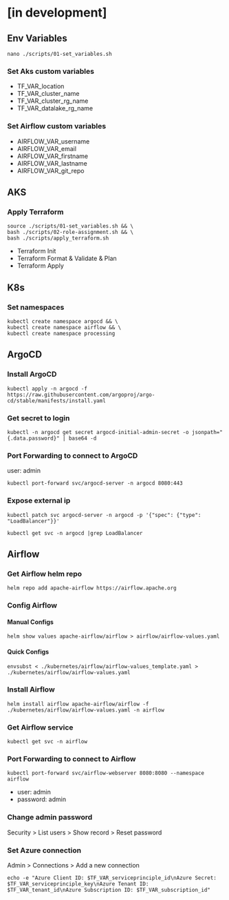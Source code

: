 # [in development]

## Env Variables

    nano ./scripts/01-set_variables.sh

### Set Aks custom variables

- TF_VAR_location
- TF_VAR_cluster_name
- TF_VAR_cluster_rg_name
- TF_VAR_datalake_rg_name

### Set Airflow custom variables

- AIRFLOW_VAR_username
- AIRFLOW_VAR_email
- AIRFLOW_VAR_firstname
- AIRFLOW_VAR_lastname
- AIRFLOW_VAR_git_repo

## AKS

### Apply Terraform

    source ./scripts/01-set_variables.sh && \
    bash ./scripts/02-role-assignment.sh && \
    bash ./scripts/apply_terraform.sh

- Terraform Init
- Terraform Format & Validate & Plan
- Terraform Apply

## K8s

### Set namespaces

    kubectl create namespace argocd && \
    kubectl create namespace airflow && \
    kubectl create namespace processing

## ArgoCD

### Install ArgoCD

    kubectl apply -n argocd -f https://raw.githubusercontent.com/argoproj/argo-cd/stable/manifests/install.yaml

### Get secret to login

    kubectl -n argocd get secret argocd-initial-admin-secret -o jsonpath="{.data.password}" | base64 -d

### Port Forwarding to connect to ArgoCD

user: admin

    kubectl port-forward svc/argocd-server -n argocd 8080:443

### Expose external ip

    kubectl patch svc argocd-server -n argocd -p '{"spec": {"type": "LoadBalancer"}}'

    kubectl get svc -n argocd |grep LoadBalancer

## Airflow

### Get Airflow helm repo

    helm repo add apache-airflow https://airflow.apache.org

### Config Airflow

#### Manual Configs

    helm show values apache-airflow/airflow > airflow/airflow-values.yaml

#### Quick Configs

    envsubst < ./kubernetes/airflow/airflow-values_template.yaml > ./kubernetes/airflow/airflow-values.yaml

### Install Airflow

    helm install airflow apache-airflow/airflow -f ./kubernetes/airflow/airflow-values.yaml -n airflow

### Get Airflow service

    kubectl get svc -n airflow

### Port Forwarding to connect to Airflow

    kubectl port-forward svc/airflow-webserver 8080:8080 --namespace airflow

- user: admin
- password: admin

### Change admin password

Security > List users > Show record > Reset password

### Set Azure connection

Admin > Connections > Add a new connection

    echo -e "Azure Client ID: $TF_VAR_serviceprinciple_id\nAzure Secret: $TF_VAR_serviceprinciple_key\nAzure Tenant ID: $TF_VAR_tenant_id\nAzure Subscription ID: $TF_VAR_subscription_id"
